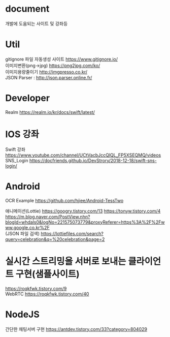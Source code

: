 # document
개발에 도움되는 사이트 및 강좌등

# Util
gitignore 파일 자동생성 사이트 https://www.gitignore.io/  
이미지변환(png->jpg) https://png2jpg.com/ko/  
이미지용량줄이기 http://imgpresso.co.kr/  
JSON Parser : http://json.parser.online.fr/

# Developer  
Realm https://realm.io/kr/docs/swift/latest/

# IOS 강좌
Swift 강좌 https://www.youtube.com/channel/UCtVacbJccQlQL_FP5XSEQMQ/videos  
SNS_Login https://docfriends.github.io/DevStrory/2018-12-18/swift-sns-login/

# Android
OCR Example https://github.com/hjiee/Android-TessTwo

애니메이션(Lottie) https://googry.tistory.com/13 https://tonyw.tistory.com/4 https://m.blog.naver.com/PostView.nhn?blogId=whdals0&logNo=221575073779&proxyReferer=https%3A%2F%2Fwww.google.co.kr%2F  
(JSON 파일 검색) https://lottiefiles.com/search?query=celebration&q=%20celebration&page=2

# 실시간 스트리밍을 서버로 보내는 클라이언트 구현(샘플사이트) 
https://roqkfwk.tistory.com/9  
WebRTC https://roqkfwk.tistory.com/40

# NodeJS
간단한 채팅서버 구현 https://antdev.tistory.com/33?category=804029
